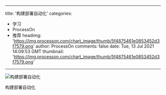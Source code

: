
---
title: '构建部署自动化'
categories: 
 - 学习
 - ProcessOn
 - 推荐
headimg: 'https://img.processon.com/chart_image/thumb/5f4875461e0853452d3f7579.png'
author: ProcessOn
comments: false
date: Tue, 13 Jul 2021 14:09:53 GMT
thumbnail: 'https://img.processon.com/chart_image/thumb/5f4875461e0853452d3f7579.png'
---

<div>   
<img class="thumb" alt="构建部署自动化" src="https://img.processon.com/chart_image/thumb/5f4875461e0853452d3f7579.png" referrerpolicy="no-referrer">
<p>构建部署自动化</p>  
</div>
            